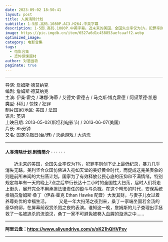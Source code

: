 ```yaml
---
date: 2023-09-02 18:50:41
layout: post
title: 人类清除计划
subtitle: 1-5部.高码.1080P.AC3.H264.中英字幕
description: 1-5部.高码.1080P.中英字幕。近未来的美国，全国失业率仅为1%，犯罪率则创下史上最低纪录，暴力几乎消失无踪。美利坚合众国仿佛进入宛如天堂的美好黄金时代，而促成这完美表象的则是前所未闻的大扫荡计划......
image: https://pic.imgdb.cn/item/6527a6d1c458853aefcaaff2.webp
optimized_image: 
category: 电影合集
tags:
  - 电影合集
  - 恐怖惊悚题材
author: 对酒当歌
paginate: true
---
```


---

导演: 詹姆斯·德莫纳克  
编剧: 詹姆斯·德莫纳克  
主演: 伊桑·霍克 / 琳娜·海蒂 / 艾德文·霍德吉 / 马克斯·博克霍德 / 阿黛莱德·凯恩  
类型: 科幻 / 惊悚 / 犯罪  
制片国家/地区: 美国 / 法国  
语言: 英语  
上映日期: 2013-05-02(斯坦利电影节) / 2013-06-07(美国)  
片长: 85分钟  
又名: 国定杀戮日(台/港) / 灭绝游戏 / 大清洗  

---

#### 人类清除计划 剧情简介 · · · · · ·

　　近未来的美国，全国失业率仅为1%，犯罪率则创下史上最低纪录，暴力几乎消失无踪。美利坚合众国仿佛进入宛如天堂的美好黄金时代，而促成这完美表象的则是前所未闻的大扫荡计划。国家为了有效释放公民心底的压抑和不满情绪，特别规定每年有一天的晚上7点之后举行长达十二小时的全国性大扫荡，届时人们将走上街头，展开完全不用承担法律责任的殴斗与杀戮。在这个畸形的时代，安保系统推销员詹姆斯·桑丁（伊森·霍克 Ethan Hawke 配音）大发其财，与妻子儿女过着养尊处优的幸福生活。
　　又是一年大扫荡之夜到来，桑丁一家端坐固若金汤的豪华府邸，在屏幕前观赏杀戮之夜的表演。谁知这一晚，詹姆斯的儿子查理出手拯救了一名被追杀的流浪汉，桑丁一家不可避免被卷入血腥的漩涡之中……

---

**阿里云盘：<https://www.aliyundrive.com/s/xK21hQHVPxv>**

---
